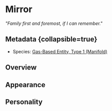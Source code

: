 # Mirror

<primary-label ref="impart"/>
<secondary-label ref="rework"/>

*"Family first and foremost, if I can remember."*

## Metadata {collapsible=true}

* Species: [Gas-Based Entity, Type 1 (Manifold)](Gas-Based-Entities.md)

## Overview


## Appearance


## Personality